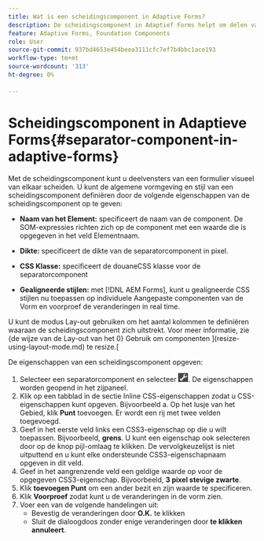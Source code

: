 ```yaml
---
title: Wat is een scheidingscomponent in Adaptive Forms?
description: De scheidingscomponent in Adaptief Forms helpt om delen van een formulier visueel te scheiden.
feature: Adaptive Forms, Foundation Components
role: User
source-git-commit: 937bd4653e454beea3111cfc7ef7b4bbc1ace193
workflow-type: tm+mt
source-wordcount: '313'
ht-degree: 0%

---
```



# Scheidingscomponent in Adaptieve Forms{#separator-component-in-adaptive-forms}

Met de scheidingscomponent kunt u deelvensters van een formulier visueel van elkaar scheiden. U kunt de algemene vormgeving en stijl van een scheidingscomponent definiëren door de volgende eigenschappen van de scheidingscomponent op te geven:

* **Naam van het Element:** specificeert de naam van de component. De SOM-expressies richten zich op de component met een waarde die is opgegeven in het veld Elementnaam.
* **Dikte:** specificeert de dikte van de separatorcomponent in pixel.

* **CSS Klasse:** specificeert de douaneCSS klasse voor de separatorcomponent

* **Gealigneerde stijlen:** met [!DNL AEM Forms], kunt u gealigneerde CSS stijlen nu toepassen op individuele Aangepaste componenten van de Vorm en voorproef de veranderingen in real time.

U kunt de modus Lay-out gebruiken om het aantal kolommen te definiëren waaraan de scheidingscomponent zich uitstrekt. Voor meer informatie, zie {de wijze van de Lay-out van het 0} Gebruik om componenten ](resize-using-layout-mode.md) te resize.[

De eigenschappen van een scheidingscomponent opgeven:

1. Selecteer een separatorcomponent en selecteer ![ cmp ](assets/cmppr.png). De eigenschappen worden geopend in het zijpaneel.
1. Klik op een tabblad in de sectie Inline CSS-eigenschappen zodat u CSS-eigenschappen kunt opgeven. Bijvoorbeeld a. Op het lusje van het Gebied, klik **Punt** toevoegen. Er wordt een rij met twee velden toegevoegd.
1. Geef in het eerste veld links een CSS3-eigenschap op die u wilt toepassen. Bijvoorbeeld, **grens**. U kunt een eigenschap ook selecteren door op de knop pijl-omlaag te klikken. De vervolgkeuzelijst is niet uitputtend en u kunt elke ondersteunde CSS3-eigenschapnaam opgeven in dit veld.
1. Geef in het aangrenzende veld een geldige waarde op voor de opgegeven CSS3-eigenschap. Bijvoorbeeld, **3 pixel stevige zwarte**.
1. Klik **toevoegen Punt** om een ander bezit en zijn waarde te specificeren.
1. Klik **Voorproef** zodat kunt u de veranderingen in de vorm zien.
1. Voer een van de volgende handelingen uit:
   * Bevestig de veranderingen door **O.K.** te klikken
   * Sluit de dialoogdoos zonder enige veranderingen door **te klikken annuleert**.


